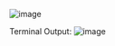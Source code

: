 ![image](https://github.com/user-attachments/assets/ea9306b1-fea8-40a1-b6b5-f597bbfbf11e)

Terminal Output:
![image](https://github.com/user-attachments/assets/bdd4abea-8c89-45c6-b5b4-cac2f3f862bb)
